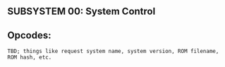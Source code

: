 SUBSYSTEM 00: System Control
---

Opcodes:
--
    TBD; things like request system name, system version, ROM filename, ROM hash, etc.
